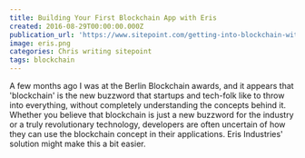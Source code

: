 ```yaml
---
title: Building Your First Blockchain App with Eris
created: 2016-08-29T00:00:00.000Z
publication_url: 'https://www.sitepoint.com/getting-into-blockchain-with-eris/'
image: eris.png
categories: Chris writing sitepoint
tags: blockchain
---
```


A few months ago I was at the Berlin Blockchain awards, and it appears that 'blockchain' is the new buzzword that startups and tech-folk like to throw into everything, without completely understanding the concepts behind it. Whether you believe that blockchain is just a new buzzword for the industry or a truly revolutionary technology, developers are often uncertain of how they can use the blockchain concept in their applications. Eris Industries' solution might make this a bit easier.
